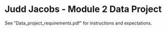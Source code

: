 # Judd Jacobs - Module 2 Data Project
See "Data_project_requirements.pdf" for instructions and expectations.